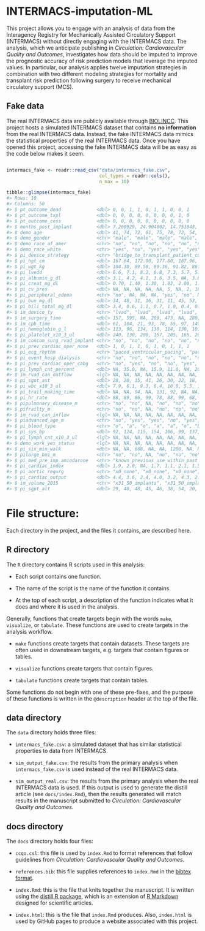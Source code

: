 
<!-- README.md is generated from README.Rmd. Please edit that file -->

# INTERMACS-imputation-ML

<!-- badges: start -->

<!-- badges: end -->

This project allows you to engage with an analysis of data from the
Interagency Registry for Mechanically Assisted Circulatory Support
(INTERMACS) without directly engaging with the INTERMACS data. The
analysis, which we anticipate publishing in *Circulation: Cardiovascular
Quality and Outcomes*, investigates how data should be imputed to
improve the prognostic accuracy of risk prediction models that leverage
the imputed values. In particular, our analysis applies twelve
imputation strategies in combination with two different modeling
strategies for mortality and transplant risk prediction following
surgery to receive mechanical circulatory support (MCS).

## Fake data

The real INTERMACS data are publicly available through
[BIOLINCC](https://biolincc.nhlbi.nih.gov/studies/intermacs/). This
project hosts a simulated INTERMACS dataset that contains **no
information** from the real INTERMACS data. Instead, the fake INTERMACS
data mimics the statistical properties of the real INTERMACS data. Once
you have opened this project, accessing the fake INTERMACS data will be
as easy as the code below makes it seem.

``` r

intermacs_fake <- readr::read_csv("data/intermacs_fake.csv", 
                                  col_types = readr::cols(),
                                  n_max = 10)

tibble::glimpse(intermacs_fake)
#> Rows: 10
#> Columns: 50
#> $ pt_outcome_dead             <dbl> 0, 0, 1, 1, 0, 1, 1, 0, 0, 1
#> $ pt_outcome_txpl             <dbl> 0, 0, 0, 0, 0, 0, 0, 0, 1, 0
#> $ pt_outcome_cess             <dbl> 0, 0, 0, 0, 0, 0, 0, 0, 0, 0
#> $ months_post_implant         <dbl> 7.260929, 24.904002, 14.751843, 29.109427,~
#> $ demo_age                    <dbl> 41, 74, 72, 61, 75, 78, 72, 54, 61, 64
#> $ demo_gender                 <chr> "male", "male", "male", "male", "male", "m~
#> $ demo_race_af_amer           <chr> "no", "no", "no", "no", "no", "no", "no", ~
#> $ demo_race_white             <chr> "yes", "no", "yes", "yes", "yes", "yes", "~
#> $ pi_device_strategy          <chr> "bridge_to_transplant_patient_currently_li~
#> $ pi_hgt_cm                   <dbl> 167.64, 172.00, 177.80, 187.96, 182.90, 17~
#> $ pi_wgt_kg                   <dbl> 104.30, 89.58, 89.36, 91.82, 86.64, 76.02,~
#> $ pi_lvedd                    <dbl> 6.6, 7.1, 8.2, 6.8, 7.3, 5.7, 5.8, 8.5, 8.~
#> $ pi_albumin_g_dl             <dbl> 3.1, 4.2, 4.1, 3.6, 3.5, NA, 3.8, 3.2, 4.4~
#> $ pi_creat_mg_dl              <dbl> 0.70, 1.40, 1.30, 1.02, 2.00, 1.80, 2.67, ~
#> $ pi_cv_pres                  <dbl> NA, NA, NA, NA, NA, 5, NA, 2, 18, NA
#> $ pi_peripheral_edema         <chr> "no", NA, NA, NA, "yes", "no", NA, "no", "~
#> $ pi_bun_mg_dl                <dbl> 34, 48, 31, 16, 31, 11, 45, 53, 24, 92
#> $ pi_bili_total_mg_dl         <dbl> 3.4, 0.6, 1.1, 0.7, 1.0, 0.4, 0.7, 0.6, 0.~
#> $ im_device_ty                <chr> "lvad", "lvad", "lvad", "lvad", "lvad", "l~
#> $ im_surgery_time             <dbl> 157, 595, NA, 209, 473, NA, 280, 279, 180,~
#> $ im_cpb_time                 <dbl> 61, 104, 21, 93, 78, 55, 97, 149, 160, 112
#> $ pi_hemoglobin_g_l           <dbl> 113, 96, 134, 130, 114, 130, 101, 97, 108,~
#> $ pi_platelet_x10_3_ul        <dbl> 240, 130, 200, 157, 205, 165, 265, 234, 94~
#> $ im_concom_surg_rvad_implant <chr> "no", "no", "no", "no", "no", "no", "no", ~
#> $ pi_prev_cardiac_oper_none   <dbl> 1, 0, 1, 1, 0, 1, 0, 1, 1, 1
#> $ pi_ecg_rhythm               <chr> "paced_ventricular_pacing", "paced_ventric~
#> $ pi_event_hosp_dialysis      <chr> "no", "no", "no", "no", "no", "no", "no", ~
#> $ pi_prev_cardiac_oper_cabg   <chr> "no", "yes", "no", "no", "yes", "no", "yes~
#> $ pi_lymph_cnt_percent        <dbl> NA, 35.0, NA, 15.9, 11.0, NA, 20.1, 10.0, ~
#> $ im_rvad_can_outflow         <lgl> NA, NA, NA, NA, NA, NA, NA, NA, NA, NA
#> $ pi_sgot_ast                 <dbl> 28, 20, 15, 41, 26, 30, 22, 18, 19, 24
#> $ pi_wbc_x10_3_ul             <dbl> 7.9, 6.1, 9.3, 6.4, 10.0, 5.5, 10.6, 5.8, ~
#> $ pi_trail_making_time        <dbl> NA, NA, 94, NA, 131, 92, NA, NA, NA, NA
#> $ pi_hr_rate                  <dbl> 88, 89, 86, 99, 78, 88, 99, 68, 92, 103
#> $ pipulmonary_disease_m       <chr> "no", "no", NA, "no", "no", "no", "no", "n~
#> $ pifrailty_m                 <chr> "no", "no", NA, "no", "no", "no", "no", "n~
#> $ im_rvad_can_inflow          <lgl> NA, NA, NA, NA, NA, NA, NA, NA, NA, NA
#> $ piadvanced_age_m            <chr> "no", "yes", "yes", "no", "yes", "yes", "y~
#> $ pi_blood_type               <chr> "o", "a", "o", "a", "a", "o", "b", "o", "a~
#> $ pi_sys_bp                   <dbl> 92, 124, 115, 154, 106, 99, 137, 96, 101, ~
#> $ pi_lymph_cnt_x10_3_ul       <lgl> NA, NA, NA, NA, NA, NA, NA, NA, NA, NA
#> $ demo_work_yes_status        <lgl> NA, NA, NA, NA, NA, NA, NA, NA, NA, NA
#> $ pi_six_min_walk             <dbl> NA, NA, 668, NA, NA, 1200, NA, NA, NA, NA
#> $ pilarge_bmi_m               <chr> "no", "no", NA, "no", "no", "no", "no", "y~
#> $ pi_med_pre_imp_amiodarone   <chr> "known_previous_use_within_past_year", "no~
#> $ pi_cardiac_index            <dbl> 1.9, 2.0, NA, 1.7, 1.1, 2.1, 1.5, 2.1, 2.1~
#> $ pi_aortic_regurg            <chr> "x0_none", "x0_none", "x0_none", "x0_none"~
#> $ pi_cardiac_output           <dbl> 4.4, 3.6, 2.4, 4.0, 3.2, 4.3, 2.9, 5.5, 3.~
#> $ im_volume_2015              <chr> "x31_50_implants", "x31_50_implants", "x21~
#> $ pi_sgpt_alt                 <dbl> 29, 40, 48, 45, 46, 38, 54, 20, 66, 57
```

# File structure:

Each directory in the project, and the files it contains, are described
here.

## R directory

The `R` directory contains R scripts used in this analysis:

  - Each script contains one function.

  - The name of the script is the name of the function it contains.

  - At the top of each script, a description of the function indicates
    what it does and where it is used in the analysis.

Generally, functions that create targets begin with the words `make`,
`visualize`, or `tabulate`. These functions are used to create targets
in the analysis workflow.

  - `make` functions create targets that contain datasets. These targets
    are often used in downstream targets, e.g. targets that contain
    figures or tables.

  - `visualize` functions create targets that contain figures.

  - `tabulate` functions create targets that contain tables.

Some functions do not begin with one of these pre-fixes, and the purpose
of these functions is written in the `@description` header at the top of
the file.

## data directory

The `data` directory holds three files:

  - `intermacs_fake.csv`: a simulated dataset that has similar
    statistical properties to data from INTERMACS.

  - `sim_output_fake.csv`: the results from the primary analysis when
    `intermacs_fake.csv` is used instead of the real INTERMACS data.

  - `sim_output_real.csv`: the results from the primary analysis when
    the real INTERMACS data is used. If this output is used to generate
    the distill article (see `docs/index.Rmd`), then the results
    generated will match results in the manuscript submitted to
    *Circulation: Cardiovascular Quality and Outcomes*.

## docs directory

The `docs` directory holds four files:

  - `ccqo.csl`: this file is used by `index.Rmd` to format references
    that follow guidelines from *Circulation: Cardiovascular Quality and
    Outcomes*.

  - `references.bib`: this file supplies references to `index.Rmd` in
    the [bibtex format](https://en.wikipedia.org/wiki/BibTeX).

  - `index.Rmd`: this is the file that knits together the manuscript. It
    is written using the [distill R
    package](https://rstudio.github.io/distill/), which is an extension
    of [R Markdown](https://bookdown.org/yihui/rmarkdown/) designed for
    scientific articles.

  - `index.html`: this is the file that `index.Rmd` produces. Also,
    `index.html` is used by GitHub pages to produce a website associated
    with this project.
